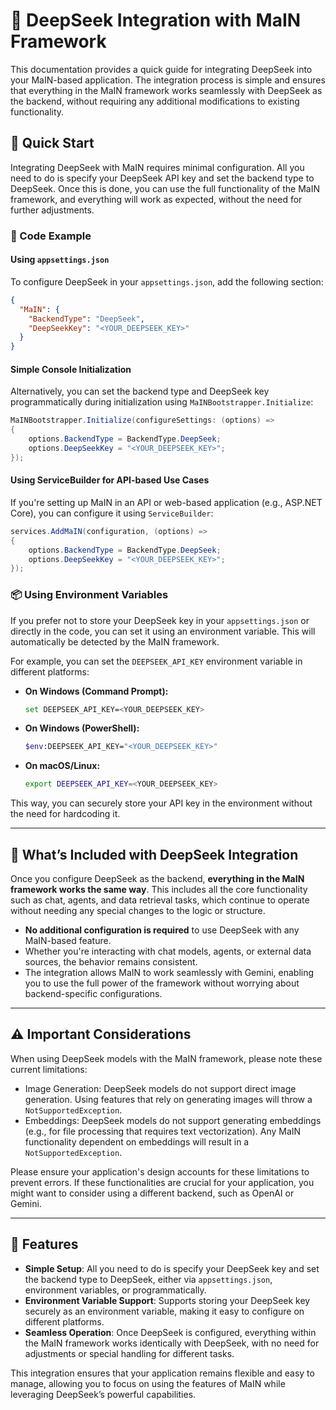 # 🧠 DeepSeek Integration with MaIN Framework

This documentation provides a quick guide for integrating DeepSeek into your MaIN-based application. The integration process is simple and ensures that everything in the MaIN framework works seamlessly with DeepSeek as the backend, without requiring any additional modifications to existing functionality.

## 🚀 Quick Start

Integrating DeepSeek with MaIN requires minimal configuration. All you need to do is specify your DeepSeek API key and set the backend type to DeepSeek. Once this is done, you can use the full functionality of the MaIN framework, and everything will work as expected, without the need for further adjustments.

### 📝 Code Example

#### Using `appsettings.json`

To configure DeepSeek in your `appsettings.json`, add the following section:

```json
{
  "MaIN": {
    "BackendType": "DeepSeek",
    "DeepSeekKey": "<YOUR_DEEPSEEK_KEY>"
  }
}
```

#### Simple Console Initialization

Alternatively, you can set the backend type and DeepSeek key programmatically during initialization using `MaINBootstrapper.Initialize`:

```csharp
MaINBootstrapper.Initialize(configureSettings: (options) =>
{
    options.BackendType = BackendType.DeepSeek;
    options.DeepSeekKey = "<YOUR_DEEPSEEK_KEY>";
});
```

#### Using ServiceBuilder for API-based Use Cases

If you're setting up MaIN in an API or web-based application (e.g., ASP.NET Core), you can configure it using `ServiceBuilder`:

```csharp
services.AddMaIN(configuration, (options) =>
{
    options.BackendType = BackendType.DeepSeek;
    options.DeepSeekKey = "<YOUR_DEEPSEEK_KEY>";
});
```

### 📦 Using Environment Variables

If you prefer not to store your DeepSeek key in your `appsettings.json` or directly in the code, you can set it using an environment variable. This will automatically be detected by the MaIN framework.

For example, you can set the `DEEPSEEK_API_KEY` environment variable in different platforms:

- **On Windows (Command Prompt):**

  ```bash
  set DEEPSEEK_API_KEY=<YOUR_DEEPSEEK_KEY>
  ```

- **On Windows (PowerShell):**

  ```bash
  $env:DEEPSEEK_API_KEY="<YOUR_DEEPSEEK_KEY>"
  ```

- **On macOS/Linux:**

  ```bash
  export DEEPSEEK_API_KEY=<YOUR_DEEPSEEK_KEY>
  ```

This way, you can securely store your API key in the environment without the need for hardcoding it.

---

## 🔹 What’s Included with DeepSeek Integration

Once you configure DeepSeek as the backend, **everything in the MaIN framework works the same way**. This includes all the core functionality such as chat, agents, and data retrieval tasks, which continue to operate without needing any special changes to the logic or structure.

- **No additional configuration is required** to use DeepSeek with any MaIN-based feature.
- Whether you're interacting with chat models, agents, or external data sources, the behavior remains consistent.
- The integration allows MaIN to work seamlessly with Gemini, enabling you to use the full power of the framework without worrying about backend-specific configurations.

---

## ⚠️ Important Considerations

When using DeepSeek models with the MaIN framework, please note these current limitations:

- Image Generation: DeepSeek models do not support direct image generation. Using features that rely on generating images will throw a `NotSupportedException`.
- Embeddings: DeepSeek models do not support generating embeddings (e.g., for file processing that requires text vectorization). Any MaIN functionality dependent on embeddings will result in a `NotSupportedException`.

Please ensure your application's design accounts for these limitations to prevent errors. If these functionalities are crucial for your application, you might want to consider using a different backend, such as OpenAI or Gemini.

---

## 🔧 Features

- **Simple Setup**: All you need to do is specify your DeepSeek key and set the backend type to DeepSeek, either via `appsettings.json`, environment variables, or programmatically.
- **Environment Variable Support**: Supports storing your DeepSeek key securely as an environment variable, making it easy to configure on different platforms.
- **Seamless Operation**: Once DeepSeek is configured, everything within the MaIN framework works identically with DeepSeek, with no need for adjustments or special handling for different tasks.

This integration ensures that your application remains flexible and easy to manage, allowing you to focus on using the features of MaIN while leveraging DeepSeek’s powerful capabilities.
